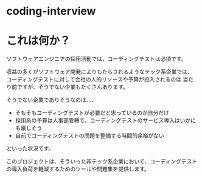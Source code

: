 # coding-interview

# これは何か？

ソフトウェアエンジニアの採用活動では、コーディングテストは必須です。

収益の多くがソフトウェア開発によりもたらされるようなテック系企業では、
コーディングテストに対して会社の人的リソースや予算が投入されるのは
当たり前ですが、そうでない企業もたくさんあります。

そうでない企業でありそうなのは、、、

* そもそもコーディングテストが必要だと思っているのが自分だけ
* 採用系の予算は人事部管轄で、コーディングテストのサービス導入はいかにも厳しそう
* 自前でコーディングテストの問題を整備する時間的余裕がない

といった状況です。

このプロジェクトは、そういった非テック系企業において、コーディングテスト
の導入負荷を軽減するためのツールや問題集を提供します。

